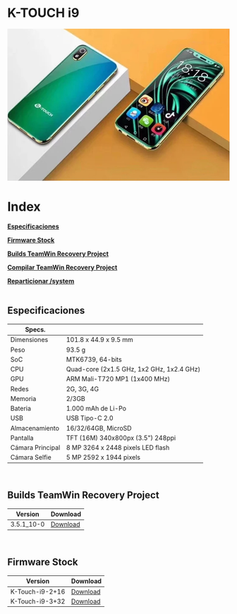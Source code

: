 # K-TOUCH i9
 <img src="HTB1frKiaODxK1RjSsphq6zHrpXaB.jpg_~2.jpg">

# Index
<b> <a href="https://github.com/daviiid99/K-Touch_i9#especificaciones">Especificaciones</a> </b>

<b> <a href="https://github.com/daviiid99/K-Touch_i9#firmware-stock">Firmware Stock</a> </b>

<b> <a href="https://github.com/daviiid99/K-Touch_i9#builds-teamwin-recovery-project">Builds TeamWin Recovery Project</a> </b>

<b> <a href="https://github.com/daviiid99/K-Touch_i9/blob/TWRP-10-SAR/README.md">Compilar TeamWin Recovery Project</a> </b>

<b> <a href="https://github.com/daviiid99/K-Touch_i9/blob/Parted-GUIDE/README.md">Reparticionar /system</a></b>
<br/>
<br/>

## Especificaciones
| Specs.              |                                            |
| ------------------- | -------------------------------------------|
| Dimensiones         | 101.8 x 44.9 x 9.5 mm                      |
| Peso                | 93.5 g                                     |
| SoC                 | MTK6739, 64-bits                          |
| CPU                 | Quad-core (2x1.5 GHz, 1x2 GHz, 1x2.4 GHz)  |
| GPU                 | ARM Mali-T720 MP1 (1x400 MHz)              |
| Redes               | 2G, 3G, 4G|
| Memoria             | 2/3GB                                      |
| Bateria             | 1.000 mAh de Li-Po|
| USB                 | USB Tipo-C 2.0                             |
| Almacenamiento      | 16/32/64GB, MicroSD                 |
| Pantalla            | TFT (16M) 340x800px (3.5") 248ppi         |
| Cámara Principal    | 8 MP 3264 x 2448 pixels LED flash          |
| Cámara Selfie       | 5 MP 2592 x 1944 pixels                    |
<br/>

## Builds TeamWin Recovery Project
| Version  |Download       |
| ------------------- | -------------------------------------------|
| 3.5.1_10-0| <a href="https://github.com/daviiid99/K-Touch_i9/releases/tag/Q">Download</a> |
<br/>

## Firmware Stock
| Version  |Download       |
| ------------------- | -------------------------------------------|
| K-Touch-i9-2+16| <a href="https://github.com/daviiid99/K-Touch_i9/releases/download/stock/K-Touch-i9-2+16.rar">Download</a> |
| K-Touch-i9-3+32| <a href="https://github.com/daviiid99/K-Touch_i9/releases/download/stock/K-Touch-i9-3+32.zip">Download</a> |
<br/>
